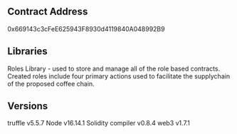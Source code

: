 ## Contract Address
0x669143c3cFeE625943F8930d4119840A048992B9

## Libraries
Roles Library - used to store and manage all of the role based contracts.  Created roles include four primary actions used to facilitate the supplychain of the proposed coffee chain.  

## Versions
truffle v5.5.7
Node v16.14.1
Solidity compiler v0.8.4
web3 v1.7.1